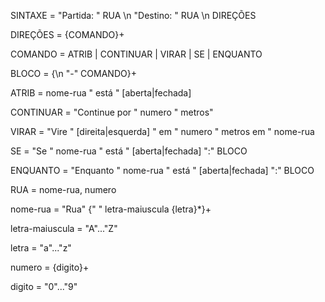 SINTAXE = "Partida: " RUA \n "Destino: " RUA \n DIREÇÕES

DIREÇÕES = {COMANDO}+

COMANDO = ATRIB | CONTINUAR | VIRAR | SE | ENQUANTO

BLOCO = {\n "-" COMANDO}+

ATRIB = nome-rua " está " [aberta|fechada]

CONTINUAR = "Continue por " numero " metros"

VIRAR = "Vire " [direita|esquerda] " em " numero " metros em " nome-rua

SE = "Se " nome-rua " está " [aberta|fechada] ":" BLOCO

ENQUANTO = "Enquanto " nome-rua " está " [aberta|fechada] ":" BLOCO

RUA = nome-rua, numero

nome-rua = "Rua" {" " letra-maiuscula {letra}*}+

letra-maiuscula = "A"..."Z"

letra = "a"..."z"

numero = {digito}+

digito = "0"..."9"
